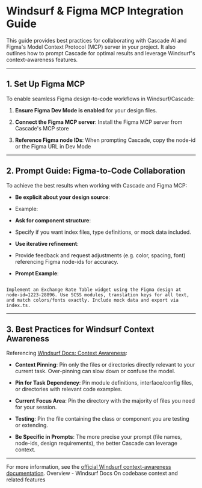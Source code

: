 # Windsurf & Figma MCP Integration Guide

This guide provides best practices for collaborating with Cascade AI and Figma's Model Context Protocol (MCP) server in your project. It also outlines how to prompt Cascade for optimal results and leverage Windsurf's context-awareness features.

---

## 1. Set Up Figma MCP

To enable seamless Figma design-to-code workflows in Windsurf/Cascade:

1. **Ensure Figma Dev Mode is enabled** for your design files.

2. **Connect the Figma MCP server**: Install the Figma MCP server from Cascade's MCP store

3. **Reference Figma node IDs**: When prompting Cascade, copy the node-id or the Figma URL in Dev Mode

---

## 2. Prompt Guide: Figma-to-Code Collaboration

To achieve the best results when working with Cascade and Figma MCP:

- **Be explicit about your design source**:

 - Example:
   

- **Ask for component structure**:

 - Specify if you want index files, type definitions, or mock data included.

- **Use iterative refinement**:

 - Provide feedback and request adjustments (e.g. color, spacing, font) referencing Figma node-ids for accuracy.

- **Prompt Example**:

 ```

 Implement an Exchange Rate Table widget using the Figma design at node-id=1223-28896. Use SCSS modules, translation keys for all text, and match colors/fonts exactly. Include mock data and export via index.ts.

 ```

---

## 3. Best Practices for Windsurf Context Awareness

Referencing [Windsurf Docs: Context Awareness](https://docs.windsurf.com/context-awareness/overview):

- **Context Pinning**: Pin only the files or directories directly relevant to your current task. Over-pinning can slow down or confuse the model.

- **Pin for Task Dependency**: Pin module definitions, interface/config files, or directories with relevant code examples.

- **Current Focus Area**: Pin the directory with the majority of files you need for your session.

- **Testing**: Pin the file containing the class or component you are testing or extending.

- **Be Specific in Prompts**: The more precise your prompt (file names, node-ids, design requirements), the better Cascade can leverage context.

---

For more information, see the [official Windsurf context-awareness documentation](https://docs.windsurf.com/context-awareness/overview).
Overview - Windsurf Docs
On codebase context and related features
 
